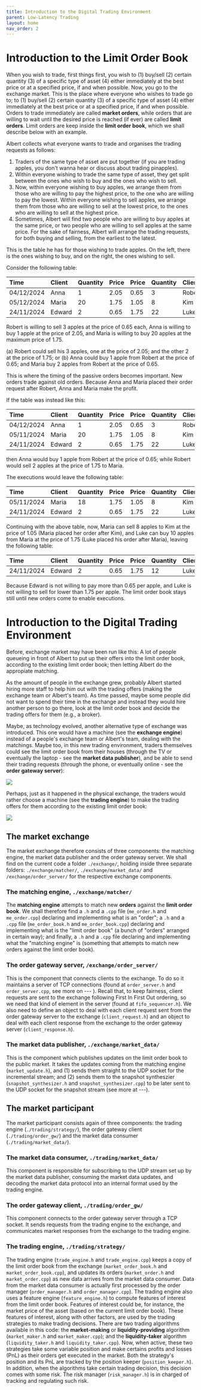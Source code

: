 ```yaml
---
title: Introduction to the Digital Trading Environment
parent: Low-Latency Trading
layout: home
nav_order: 2
---
```


# Introduction to the Limit Order Book
When you wish to trade, first things first, you wish to (1) buy/sell (2) certain quantity (3) of a specific type of asset (4) either immediately at the best price or at a specified price, if and when possible. Now, you go to the exchange market. This is the place where everyone who wishes to trade go to; to (1) buy/sell (2) certain quantity (3) of a specific type of asset (4) either immediately at the best price or at a specified price, if and when possible. Orders to trade immediately are called **market orders**, while orders that are willing to wait until the desired price is reached (if ever) are called **limit orders**. Limit orders are keep inside the **limit order book**, which we shall describe below with an example. 

Albert collects what everyone wants to trade and organises the trading requests as follows:
1. Traders of the same type of asset are put together (if you are trading apples, you don't wanna hear or discuss about trading pinapples).
2. Within everyone wishing to trade the same type of asset, they get split between the ones who wish to buy and the ones who wish to sell.
3. Now, within everyone wishing to buy apples, we arrange them from those who are willing to pay the highest price, to the one who are willing to pay the lowest. Within everyone wishing to sell apples, we arrange them from those who are willing to sell at the lowest price, to the ones who are willing to sell at the highest price.
4. Sometimes, Albert will find two people who are willing to buy apples at the same price, or two people who are willing to sell apples at the same price. For the sake of fairness, Albert will arrange the trading requests, for both buying and selling, from the earliest to the latest.

This is the table he has for those wishing to trade apples. On the left, there is the ones wishing to buy, and on the right, the ones wishing to sell. 

Consider the following table:  



|Time      |  Client | Quantity   | Price  | Price  | Quantity  | Client | Time     |
|:---------|:--------|:-----------|:-------|:-------|:----------|:-------|:---------|
|04/12/2024|  Anna   | 1          | 2.05   | 0.65   |  3        | Robert |22/11/2024|
|05/12/2024|  Maria  | 20         | 1.75   | 1.05   |  8        | Kim    |14/10/2024|
|24/11/2024|  Edward | 2          | 0.65   | 1.75   |  22       | Luke   |12/01/2025|


Robert is willing to sell 3 apples at the price of 0.65 each, Anna is willing to buy 1 apple at the price of 2.05, and Maria is willing to buy 20 apples at the maximum price of 1.75.

(a) Robert could sell his 3 apples, one at the price of 2.05; and the other 2 at the price of 1.75; or
(b) Anna could buy 1 apple from Robert at the price of 0.65; and Maria buy 2 apples from Robert at the price of 0.65.

This is where the timing of the passive orders becomes important. New orders trade against old orders. Because Anna and Maria placed their order request after Robert, Anna and Maria make the profit.

If the table was instead like this:


|Time      |  Client | Quantity   | Price  | Price  | Quantity  | Client | Time     |
|:---------|:--------|:-----------|:-------|:-------|:----------|:-------|:---------|
|04/12/2024|  Anna   | 1          | 2.05   | 0.65   |  3        | Robert |22/11/2024|
|05/11/2024|  Maria  | 20         | 1.75   | 1.05   |  8        | Kim    |14/10/2024|
|24/11/2024|  Edward | 2          | 0.65   | 1.75   |  22       | Luke   |12/01/2025|



then Anna would buy 1 apple from Robert at the price of 0.65; while Robert would sell 2 apples at the price of 1.75 to Maria.

The executions would leave the following table:



|Time      |  Client | Quantity   | Price  | Price  | Quantity  | Client | Time     |
|:---------|:--------|:-----------|:-------|:-------|:----------|:-------|:---------|
|05/11/2024|  Maria  | 18         | 1.75   | 1.05   |  8        | Kim    |14/10/2024|
|24/11/2024|  Edward | 2          | 0.65   | 1.75   |  22       | Luke   |12/01/2025|


Continuing with the above table, now, Maria can sell 8 apples to Kim at the price of 1.05 (Maria placed her order after Kim), and Luke can buy 10 apples from Maria at the price of 1.75 (Luke placed his order after Maria), leaving the following table:


|Time      |  Client | Quantity   | Price  | Price  | Quantity  | Client | Time     |
|:---------|:--------|:-----------|:-------|:-------|:----------|:-------|:---------|
|24/11/2024|  Edward | 2          | 0.65   | 1.75   |  12       | Luke   |12/01/2025|


Because Edward is not willing to pay more than 0.65 per apple, and Luke is not willing to sell for lower than 1.75 per apple. The limit order book stays still until new orders come to enable executions.

# Introduction to the Digital Trading Environment

Before, exchange market may have been run like this: A lot of people queueing in front of Albert to put up their offers into the limit order book, according to the existing limit order book; then letting Albert do the appropiate matching. 

As the amount of people in the exchange grew, probably Albert started hiring more staff to help him out with the trading offers (making the exchange team or Albert's team). As time passed, maybe some people did not want to spend their time in the exchange and instead they would hire another person to go there, look at the limit order book and decide the trading offers for them (e.g., a broker). 

Maybe, as technology evolved, another alternative type of exchange was introduced. This one would have a machine (see the **exchange engine**) instead of a people's exchange team or Albert's team, dealing with the matchings. Maybe too, in this new trading environment, traders themselves could see the limit order book from their houses (through the TV or eventually the laptop - see the **market data publisher**), and be able to send their trading requests (through the phone, or eventually online - see the **order gateway server**): 

![](../../../pics/low-latency-app/trading-eco-1.png)


Perhaps, just as it happened in the physical exchange, the traders would rather choose a machine (see the **trading engine**) to make the trading offers for them according to the existing limit order book:

![](../../../pics/low-latency-app/trading-eco-2.png)

## The market exchange
The market exchange therefore consists of three components: the matching engine, the market data publisher and the order gateway server. We shall find on the current code a folder `./exchange/`, holding inside three separate folders: `./exchange/matcher/`, `./exchange/market_data/` and `/exchange/order_server/` for the respective exchange components.

### The matching engine, `./exchange/matcher/`
The **matching engine** attempts to match new **orders** against the **limit order book**. We shall therefore find a `.h` and a `.cpp` file (`me_order.h` and `me_order.cpp`) declaring and implementing what is an "order"; a `.h` and a `.cpp` file (`me_order_book.h` and `me_order_book.cpp`) declaring and implementing what is the "limit order book" (a bunch of "orders" arranged in certain way); and finally, a `.h` and a `.cpp` file declaring and implementing what the "matching engine" is (something that attempts to match new orders against the limit order book).


### The order gateway server, `/exchange/order_server/`
This is the component that connects clients to the exchange. To do so it maintains a server of TCP connections (found at `order_server.h` and `order_server.cpp`, see more on --- ). Recall that, to keep fairness, client requests are sent to the exchange following First In First Out ordering, so we need that kind of element in the server (found at `fifo_sequencer.h`). We also need to define an object to deal with each client request sent from the order gateway server to the exchange (`client_request.h`) and an object to deal with each client response from the exchange to the order gateway server (`client_response.h`).

### The market data publisher, `./exchange/market_data/`
This is the component which publishes updates on the limit order book to the public market. It takes the updates coming from the matching engine (`market_update.h`), and (1) sends them straight to the UDP socket for the incremental stream; and (2) sends them to the snapshot syntheszier (`snapshot_synthesizer.h` and `snapshot_synthesizer.cpp`) to be later sent to the UDP socket for the snapshot stream (see more at ---).

## The market participant
The market participant consists again of three components: the trading engine (`./trading/strategy/`), the order gateway client (`./trading/order_gw/`) and the market data consumer (`./trading/market_data/`).

### The market data consumer, `./trading/market_data/`
This component is responsible for subscribing to the UDP stream set up by the market data publisher, consuming the market data updates, and decoding 
the market data protocol into an internal format used by the trading engine.

### The order gateway client, `./trading/order_gw/`
This component connects to the order gateway server through a TCP socket. It sends requests from the trading engine to the exchange, and communicates market responses from the exchange to the trading engine.

### The trading engine, `./trading/strategy/`
The trading engine (`trade_engine.h` and `trade_engine.cpp`) keeps a copy of the limit order book from the exchange (`market_order_book.h` and `market_order_book.cpp`), and updates its orders (`market_order.h` and `market_order.cpp`) as new data arrives from the market data consumer. Data from the market data consumer is actually first processed by the order manager (`order_manager.h` and `order_manager.cpp`). 
The trading engine also uses a feature engine (`feature_engine.h`) to compute features of interest from the limit order book. Features of interest could be, for instance, the market price of the asset (based on the current limit order book). These features of interest, along with other factors, are used by the trading strategies to make trading decisions. There are two trading algorithms available in this code: the **market-making** or **liquidity-providing** algorithm (`market_maker.h` and `market_maker.cpp`); and the **liquidity-taker** algorithm (`liquidity_taker.h` and `liquidity_taker.cpp`). Now, when active, these two strategies take some variable position and make certains profits and losses (PnL) as their orders get executed in the market. Both the strategy's position and its PnL are tracked by the position keeper (`position_keeper.h`). In addition, when the algorithms take certain trading decision, this decision comes with some risk. The risk manager (`risk_manager.h`) is in charged of tracking and regulating such risk.